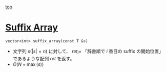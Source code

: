 [top](../README.md)

# [Suffix Array](./sa.hpp)

`vector<int> suffix_array(const T &s)`
- 文字列 $s(|s|=n)$ に対して、 $ret_i=$ 「辞書順で $i$ 番目の suffix の開始位置」であるような配列 $ret$ を返す。
- $O(N + \max(s))$